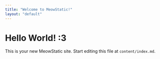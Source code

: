 ```yaml
---
title: "Welcome to MeowStatic!"
layout: "default"
---
```


# Hello World! :3

This is your new MeowStatic site. Start editing this file at `content/index.md`.